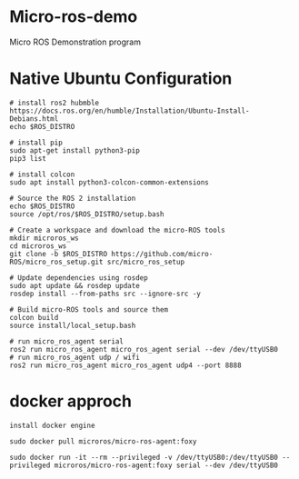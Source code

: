 # Micro-ros-demo
Micro ROS Demonstration program

# Native Ubuntu Configuration

    # install ros2 hubmble
    https://docs.ros.org/en/humble/Installation/Ubuntu-Install-Debians.html
    echo $ROS_DISTRO

    # install pip
    sudo apt-get install python3-pip
    pip3 list

    # install colcon
    sudo apt install python3-colcon-common-extensions

    # Source the ROS 2 installation
    echo $ROS_DISTRO
    source /opt/ros/$ROS_DISTRO/setup.bash

    # Create a workspace and download the micro-ROS tools
    mkdir microros_ws
    cd microros_ws
    git clone -b $ROS_DISTRO https://github.com/micro-ROS/micro_ros_setup.git src/micro_ros_setup

    # Update dependencies using rosdep
    sudo apt update && rosdep update
    rosdep install --from-paths src --ignore-src -y

    # Build micro-ROS tools and source them
    colcon build
    source install/local_setup.bash

    # run micro_ros_agent serial
    ros2 run micro_ros_agent micro_ros_agent serial --dev /dev/ttyUSB0
    # run micro_ros_agent udp / wifi
    ros2 run micro_ros_agent micro_ros_agent udp4 --port 8888


# docker approch

    install docker engine
    
    sudo docker pull microros/micro-ros-agent:foxy

    sudo docker run -it --rm --privileged -v /dev/ttyUSB0:/dev/ttyUSB0 --privileged microros/micro-ros-agent:foxy serial --dev /dev/ttyUSB0
